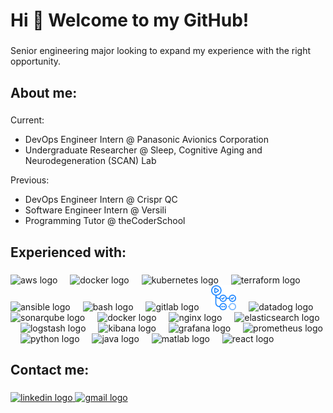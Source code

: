 <h1 align="left">Hi 👋 Welcome to my GitHub!</h1>

###

<p align="left">Senior engineering major looking to expand my experience with the right opportunity.</p>

###

<h2 align="left">About me:</h2>

###
Current:
  - DevOps Engineer Intern @ Panasonic Avionics Corporation
  - Undergraduate Researcher @ Sleep, Cognitive Aging and Neurodegeneration (SCAN) Lab

Previous:
  - DevOps Engineer Intern @ Crispr QC
  - Software Engineer Intern @ Versili
  - Programming Tutor @ theCoderSchool
</p>

###

<h2 align="left">Experienced with:</h2>

###
<div align="left">
  <img src="https://cdn.jsdelivr.net/gh/devicons/devicon/icons/amazonwebservices/amazonwebservices-original-wordmark.svg" height="40" alt="aws logo"  />
  <img width="12" />
  <img src="https://cdn.jsdelivr.net/gh/devicons/devicon/icons/docker/docker-original.svg" height="40" alt="docker logo"  />
  <img width="12" />
  <img src="https://cdn.jsdelivr.net/gh/devicons/devicon/icons/kubernetes/kubernetes-original.svg" height="40" alt="kubernetes logo"  />
  <img width="12" />
  <img src="https://cdn.jsdelivr.net/gh/devicons/devicon/icons/terraform/terraform-original.svg" height="40" alt="terraform logo"  />
  <img width="12" />
  <img src="https://cdn.jsdelivr.net/gh/devicons/devicon/icons/ansible/ansible-original.svg" height="40" alt="ansible logo"  />
  <img width="12" />
  <img src="https://cdn.jsdelivr.net/gh/devicons/devicon/icons/bash/bash-original.svg" height="40" alt="bash logo"  />
  <img width="12" />
  <img src="https://cdn.jsdelivr.net/gh/devicons/devicon/icons/gitlab/gitlab-original.svg" height="40" alt="gitlab logo"  />
  <img width="12" />
  <img src="https://github.com/devicons/devicon/blob/master/icons/githubactions/githubactions-original.svg" height="40" alt="github actions logo"  />
  <img width="12" />
  <img src="https://cdn.jsdelivr.net/gh/devicons/devicon/icons/datadog/datadog-original.svg" height="40" alt="datadog logo"  />
  <img width="12" />
  <img src="https://cdn.jsdelivr.net/gh/devicons/devicon/icons/sonarqube/sonarqube-original.svg" height="40" alt="sonarqube logo"  />
  <img width="12" />
  <img src="https://cdn.jsdelivr.net/gh/devicons/devicon/icons/vault/vault-original.svg" height="40" alt="docker logo"  />
  <img width="12" />
  <img src="https://cdn.jsdelivr.net/gh/devicons/devicon/icons/nginx/nginx-original.svg" height="40" alt="nginx logo"  />
  <img width="12" />
  <img src="https://cdn.jsdelivr.net/gh/devicons/devicon/icons/elasticsearch/elasticsearch-original.svg" height="40" alt="elasticsearch logo"  />
  <img width="12" />
  <img src="https://cdn.jsdelivr.net/gh/devicons/devicon/icons/logstash/logstash-original.svg" height="40" alt="logstash logo"  />
  <img width="12" />
  <img src="https://cdn.jsdelivr.net/gh/devicons/devicon/icons/kibana/kibana-original.svg" height="40" alt="kibana logo"  />
  <img width="12" />
  <img src="https://cdn.jsdelivr.net/gh/devicons/devicon/icons/grafana/grafana-original.svg" height="40" alt="grafana logo"  />
  <img width="12" />
  <img src="https://cdn.jsdelivr.net/gh/devicons/devicon/icons/prometheus/prometheus-original.svg" height="40" alt="prometheus logo"  />
  <img width="12" />
  <img src="https://cdn.jsdelivr.net/gh/devicons/devicon/icons/python/python-original.svg" height="40" alt="python logo"  />
  <img width="12" />
  <img src="https://cdn.jsdelivr.net/gh/devicons/devicon/icons/java/java-original.svg" height="40" alt="java logo"  />
  <img width="12" />
  <img src="https://cdn.jsdelivr.net/gh/devicons/devicon/icons/matlab/matlab-original.svg" height="40" alt="matlab logo"  />
  <img width="12" />
  <img src="https://cdn.jsdelivr.net/gh/devicons/devicon/icons/react/react-original.svg" height="40" alt="react logo"  />
  <img width="12" />

###

<h2 align="left">Contact me:</h2>

###

<div align="left">
  <a href="https://www.linkedin.com/in/brandonle04/" target="_blank">
    <img src="https://raw.githubusercontent.com/maurodesouza/profile-readme-generator/master/src/assets/icons/social/linkedin/default.svg" width="52" height="40" alt="linkedin logo"  />
  </a>
  <a href="mailto:2004brandonle@gmail.com" target="_blank">
    <img src="https://raw.githubusercontent.com/maurodesouza/profile-readme-generator/master/src/assets/icons/social/gmail/default.svg" width="52" height="40" alt="gmail logo"  />
  </a>
</div>

###
